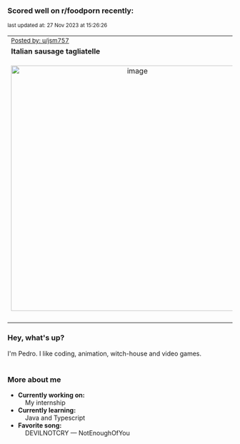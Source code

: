 ### Scored well on r/foodporn recently:

<p align="left"><sub>last updated at: 27 Nov 2023 at 15:26:26</sub></p>

|   |
| --- |
| <sub>[Posted by: u/jsm757][source]</sub> |
| **Italian sausage tagliatelle** | 
|<p align="center"> <img alt="image" src="https://i.redd.it/fvvbs2yuui2c1.jpg" width="550" /> </p>|
|   |

### Hey, what's up?

I'm Pedro. I like coding, animation, witch-house and video games.<br><br>

### More about me
- **Currently working on:**  
&nbsp;&nbsp;&nbsp;&nbsp;My internship
- **Currently learning:**  
&nbsp;&nbsp;&nbsp;&nbsp;Java and Typescript
- **Favorite song:**  
&nbsp;&nbsp;&nbsp;&nbsp;DEVILNOTCRY — NotEnoughOfYou<br><br>

  



  
  
  
[linkedin]: https://linkedin.com/in/pedro-h-r-gomes-8a487b14a/
[gmail]: mailto:pilique11@gmail.com
[source]: https://reddit.com/r/FoodPorn/comments/183nm30/italian_sausage_tagliatelle/
[redditAPI]: https://www.reddit.com/dev/api/